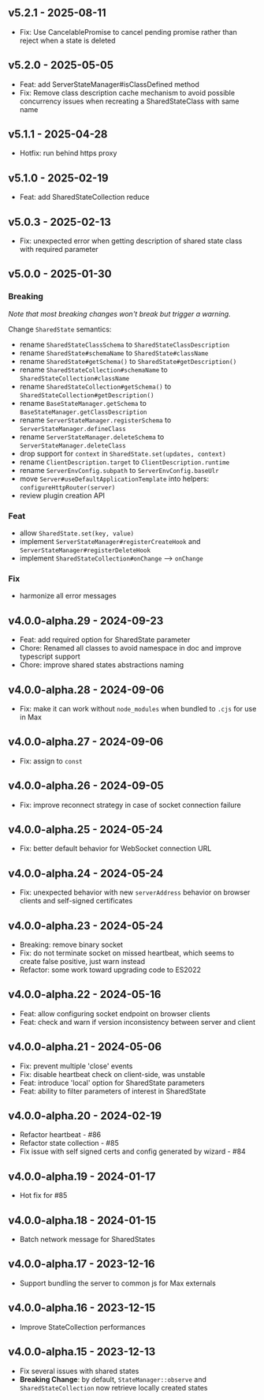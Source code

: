 ## v5.2.1 - 2025-08-11

- Fix: Use CancelablePromise to cancel pending promise rather than reject when a state is deleted

## v5.2.0 - 2025-05-05

- Feat: add ServerStateManager#isClassDefined method
- Fix: Remove class description cache mechanism to avoid possible concurrency issues when recreating a SharedStateClass with same name

## v5.1.1 - 2025-04-28

- Hotfix: run behind https proxy

## v5.1.0 - 2025-02-19

- Feat: add SharedStateCollection reduce

## v5.0.3 - 2025-02-13

- Fix: unexpected error when getting description of shared state class with required parameter

## v5.0.0 - 2025-01-30

### Breaking

_Note that most breaking changes won't break but trigger a warning._

Change `SharedState` semantics:

- rename `SharedStateClassSchema` to `SharedStateClassDescription`
- rename `SharedState#schemaName` to `SharedState#className`
- rename `SharedState#getSchema()` to `SharedState#getDescription()`
- rename `SharedStateCollection#schemaName` to `SharedStateCollection#className`
- rename `SharedStateCollection#getSchema()` to `SharedStateCollection#getDescription()`
- rename `BaseStateManager.getSchema` to `BaseStateManager.getClassDescription`
- rename `ServerStateManager.registerSchema` to `ServerStateManager.defineClass`
- rename `ServerStateManager.deleteSchema` to `ServerStateManager.deleteClass`
- drop support for `context` in `SharedState.set(updates, context)`
- rename `ClientDescription.target` to `ClientDescription.runtime`
- rename `ServerEnvConfig.subpath` to `ServerEnvConfig.baseUlr`
- move `Server#useDefaultApplicationTemplate` into helpers: `configureHttpRouter(server)`
- review plugin creation API

### Feat

- allow `SharedState.set(key, value)`
- implement `ServerStateManager#registerCreateHook` and `ServerStateManager#registerDeleteHook`
- implement `SharedStateCollection#onChange` --> `onChange`

### Fix

- harmonize all error messages

## v4.0.0-alpha.29 - 2024-09-23

- Feat: add required option for SharedState parameter
- Chore: Renamed all classes to avoid namespace in doc and improve typescript support
- Chore: improve shared states abstractions naming

## v4.0.0-alpha.28 - 2024-09-06

- Fix: make it can work without `node_modules` when bundled to `.cjs` for use in Max

## v4.0.0-alpha.27 - 2024-09-06

- Fix: assign to `const`

## v4.0.0-alpha.26 - 2024-09-05

- Fix: improve reconnect strategy in case of socket connection failure

## v4.0.0-alpha.25 - 2024-05-24

- Fix: better default behavior for WebSocket connection URL

## v4.0.0-alpha.24 - 2024-05-24

- Fix: unexpected behavior with new `serverAddress` behavior on browser clients and self-signed certificates

## v4.0.0-alpha.23 - 2024-05-24

- Breaking: remove binary socket
- Fix: do not terminate socket on missed heartbeat, which seems to create false positive, just warn instead
- Refactor: some work toward upgrading code to ES2022

## v4.0.0-alpha.22 - 2024-05-16

- Feat: allow configuring socket endpoint on browser clients
- Feat: check and warn if version inconsistency between server and client

## v4.0.0-alpha.21 - 2024-05-06

- Fix: prevent multiple 'close' events
- Fix: disable heartbeat check on client-side, was unstable
- Feat: introduce 'local' option for SharedState parameters
- Feat: ability to filter parameters of interest in SharedState

## v4.0.0-alpha.20 - 2024-02-19

- Refactor heartbeat - #86
- Refactor state collection - #85
- Fix issue with self signed certs and config generated by wizard - #84

## v4.0.0-alpha.19 - 2024-01-17

- Hot fix for #85

## v4.0.0-alpha.18 - 2024-01-15

- Batch network message for SharedStates

## v4.0.0-alpha.17 - 2023-12-16

- Support bundling the server to common js for Max externals

## v4.0.0-alpha.16 - 2023-12-15

- Improve StateCollection performances

## v4.0.0-alpha.15 - 2023-12-13

- Fix several issues with shared states
- **Breaking Change**: by default, `StateManager::observe` and `SharedStateCollection` now retrieve locally created states
